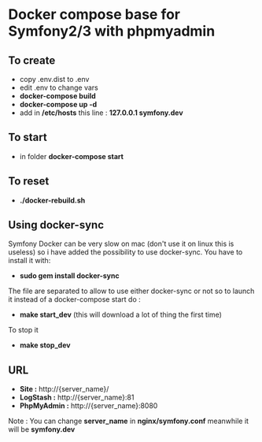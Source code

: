 # Docker compose base for Symfony2/3 with phpmyadmin

## To create

- copy .env.dist to .env
- edit .env to change vars
- **docker-compose build**
- **docker-compose up -d**
- add in **/etc/hosts** this line : **127.0.0.1 symfony.dev**

## To start

- in folder **docker-compose start**

## To reset

- **./docker-rebuild.sh**

## Using docker-sync

Symfony Docker can be very slow on mac (don't use it on linux this is useless) so i have added the possibility to use docker-sync. You have to install it with:

- **sudo gem install docker-sync**

The file are separated to allow to use either docker-sync or not so to launch it instead of a docker-compose start do :

- **make start_dev** (this will download a lot of thing the first time)

To stop it

- **make stop_dev**


## URL

- **Site :** http://{server_name}/
- **LogStash :** http://{server_name}:81
- **PhpMyAdmin :** http://{server_name}:8080

Note : You can change **server_name** in **nginx/symfony.conf** meanwhile it will be **symfony.dev**
